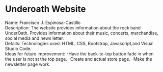 # Underoath Website

Name: Francisco J. Espinosa-Castillo <br>
Description: The website provides information about the rock band UnderOath. Provides information about their music, concerts, merchandise, social media and news letter. <br>
Details: 
Technologies used: HTML, CSS, Bootstrap, Javascript,and Visual Studio Code. <br>
Ideas for future improvement:
  -Have the back-to-top button fade in when the user is not at the top page.
  -Create and actual store page.
  -Make the newsletter page work.
